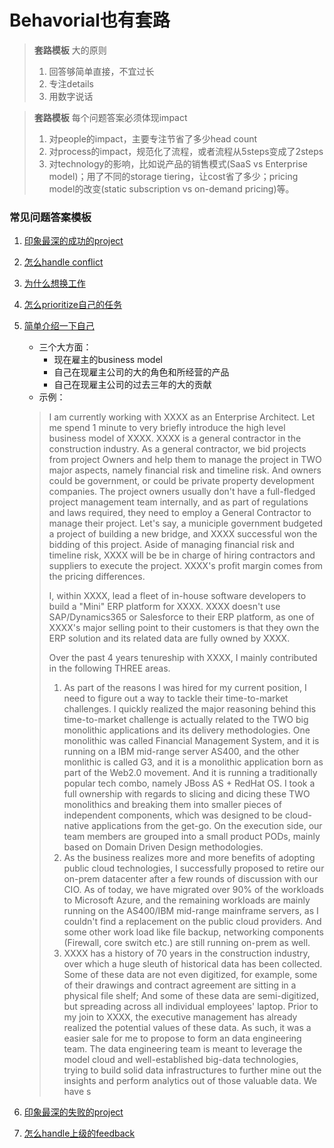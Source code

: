 # Behavorial也有套路

>**套路模板** 大的原则
> 1. 回答够简单直接，不宜过长
> 1. 专注details
> 1. 用数字说话

>**套路模板** 每个问题答案必须体现impact
> 1. 对people的impact，主要专注节省了多少head count
> 1. 对process的impact，规范化了流程，或者流程从5steps变成了2steps
> 1. 对technology的影响，比如说产品的销售模式(SaaS vs Enterprise model)；用了不同的storage tiering，让cost省了多少；pricing model的改变(static subscription vs on-demand pricing)等。

### 常见问题答案模板
1. [印象最深的成功的project](./behavorial/bestproj)
1. [怎么handle conflict](./behavorial/bestproj)
1. [为什么想换工作](./behavorial/bestproj)
1. [怎么prioritize自己的任务](./behavorial/bestproj)
1. [简单介绍一下自己](./behavorial/bestproj)
    * 三个大方面：
        *  现在雇主的business model
        *  自己在现雇主公司的大的角色和所经营的产品
        *  自己在现雇主公司的过去三年的大的贡献
    * 示例：
    > I am currently working with XXXX as an Enterprise Architect. Let me spend 1 minute to very briefly introduce the high level business model of XXXX. XXXX is a general contractor in the construction industry. As a general contractor, we bid projects from project Owners and help them to manage the project in TWO major aspects, namely financial risk and timeline risk. And owners could be government, or could be private property development companies. The project owners usually don't have a full-fledged project management team internally, and as part of regulations and laws required, they need to employ a General Contractor to manage their project. Let's say, a municiple government budgeted a project of building a new bridge, and XXXX successful won the bidding of this project. Aside of managing financial risk and timeline risk, XXXX will be be in charge of hiring contractors and suppliers to execute the project. XXXX's profit margin comes from the pricing differences. 
    >
    > I, within XXXX, lead a fleet of in-house software developers to build a "Mini" ERP platform for XXXX. XXXX doesn't use SAP/Dynamics365 or Salesforce to their ERP platform, as one of XXXX's major selling point to their customers is that they own the ERP solution and its related data are fully owned by XXXX.
    >
    >Over the past 4 years tenureship with XXXX, I mainly contributed in the following THREE areas.
    > 1. As part of the reasons I was hired for my current position, I need to figure out a way to tackle their time-to-market challenges. I quickly realized the major reasoning behind this time-to-market challenge is actually related to the TWO big monolithic applications and its delivery methodologies. One monolithic was called Financial Management System, and it is running on a IBM mid-range server AS400, and the other monlithic is called G3, and it is a monolithic application born as part of the Web2.0 movement. And it is running a traditionally popular tech combo, namely JBoss AS + RedHat OS. I took a full ownership with regards to slicing and dicing these TWO monolithics and breaking them into smaller pieces of independent components, which was designed to be cloud-native applications from the get-go. On the execution side, our team members are grouped into a small product PODs, mainly based on Domain Driven Design methodologies.  
    > 1. As the business realizes more and more benefits of adopting public cloud technologies, I successfully proposed to retire our on-prem datacenter after a few rounds of discussion with our CIO. As of today, we have migrated over 90% of the workloads to Microsoft Azure, and the remaining workloads are mainly running on the AS400/IBM mid-range mainframe servers, as I couldn't find a replacement on the public cloud providers. And some other work load like file backup, networking components (Firewall, core switch etc.) are still running on-prem as well.
    > 1. XXXX has a history of 70 years in the construction industry, over which a huge sleuth of historical data has been collected. Some of these data are not even digitized, for example, some of their drawings and contract agreement are sitting in a physical file shelf; And some of these data are semi-digitized, but spreading across all individual employees' laptop. Prior to my join to XXXX, the executive management has already realized the potential values of these data. As such, it was a easier sale for me to propose to form an data engineering team. The data engineering team is meant to leverage the model cloud and well-established big-data technologies, trying to build solid data infrastructures to further mine out the insights and perform analytics out of those valuable data. We have s

1. [印象最深的失败的project](./behavorial/bestproj)
1. [怎么handle上级的feedback](./behavorial/bestproj)